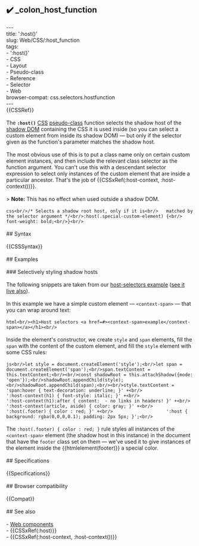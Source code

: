 ## ✔️ _colon_host_function 
 ---<br/>title: ':host()'<br/>slug: Web/CSS/:host_function<br/>tags:<br/>  - ':host()'<br/>  - CSS<br/>  - Layout<br/>  - Pseudo-class<br/>  - Reference<br/>  - Selector<br/>  - Web<br/>browser-compat: css.selectors.hostfunction<br/>---<br/>{{CSSRef}}<br/><br/>The **`:host()`** [CSS](/en-US/docs/Web/CSS) [pseudo-class](/en-US/docs/Web/CSS/Pseudo-classes) function selects the shadow host of the [shadow DOM](/en-US/docs/Web/Web_Components/Using_shadow_DOM) containing the CSS it is used inside (so you can select a custom element from inside its shadow DOM) — but only if the selector given as the function's parameter matches the shadow host.<br/><br/>The most obvious use of this is to put a class name only on certain custom element instances, and then include the relevant class selector as the function argument. You can't use this with a descendant selector expression to select only instances of the custom element that are inside a particular ancestor. That's the job of {{CSSxRef(:host-context, :host-context())}}.<br/><br/>> **Note:** This has no effect when used outside a shadow DOM.<br/><br/>```css<br/>/* Selects a shadow root host, only if it is<br/>   matched by the selector argument */<br/>:host(.special-custom-element) {<br/>  font-weight: bold;<br/>}<br/>```<br/><br/>## Syntax<br/><br/>{{CSSSyntax}}<br/><br/>## Examples<br/><br/>### Selectively styling shadow hosts<br/><br/>The following snippets are taken from our [host-selectors example](https://github.com/mdn/web-components-examples/tree/master/host-selectors) ([see it live also](https://mdn.github.io/web-components-examples/host-selectors/)).<br/><br/>In this example we have a simple custom element — `<context-span>` — that you can wrap around text:<br/><br/>```html<br/><h1>Host selectors <a href=#><context-span>example</context-span></a></h1><br/>```<br/><br/>Inside the element's constructor, we create `style` and `span` elements, fill the `span` with the content of the custom element, and fill the `style` element with some CSS rules:<br/><br/>```js<br/>let style = document.createElement('style');<br/>let span = document.createElement('span');<br/>span.textContent = this.textContent;<br/><br/>const shadowRoot = this.attachShadow({mode: 'open'});<br/>shadowRoot.appendChild(style);<br/>shadowRoot.appendChild(span);<br/><br/>style.textContent = 'span:hover { text-decoration: underline; }' +<br/>                    ':host-context(h1) { font-style: italic; }' +<br/>                    ':host-context(h1):after { content:  - no links in headers! }' +<br/>                    ':host-context(article, aside) { color: gray; }' +<br/>                    ':host(.footer) { color : red; }' +<br/>                    ':host { background: rgba(0,0,0,0.1); padding: 2px 5px; }';<br/>```<br/><br/>The `:host(.footer) { color : red; }` rule styles all instances of the `<context-span>` element (the shadow host in this instance) in the document that have the `footer` class set on them — we've used it to give instances of the element inside the {{htmlelement(footer)}} a special color.<br/><br/>## Specifications<br/><br/>{{Specifications}}<br/><br/>## Browser compatibility<br/><br/>{{Compat}}<br/><br/>## See also<br/><br/>- [Web components](/en-US/docs/Web/Web_Components)<br/>- {{CSSxRef(:host)}}<br/>- {{CSSxRef(:host-context, :host-context())}}<br/>